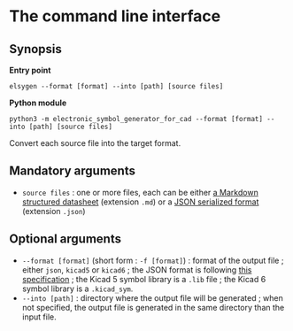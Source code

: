 # The command line interface

## Synopsis

**Entry point**
```
elsygen --format [format] --into [path] [source files]
```

**Python module**
```
python3 -m electronic_symbol_generator_for_cad --format [format] --into [path] [source files]
```

Convert each source file into the target format.

## Mandatory arguments

* `source files` : one or more files, each can be either [a Markdown structured datasheet](https://github.com/sporniket/electronic-package-descriptor/blob/main/README-datasheet.md) (extension `.md`) or a [JSON serialized format](https://github.com/sporniket/electronic-package-descriptor/blob/main/README-json.md) (extension `.json`)

## Optional arguments

* `--format [format]` (short form : `-f [format]`) : format of the output file ; either `json`, `kicad5` or `kicad6` ; the JSON format is following [this specification](https://github.com/sporniket/electronic-package-descriptor/blob/main/README-json.md) ; the Kicad 5 symbol library is a `.lib` file ; the Kicad 6 symbol library is a `.kicad_sym`.
* `--into [path]` : directory where the output file will be generated ; when not specified, the output file is generated in the same directory than the input file.

